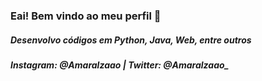 ### Eai! Bem vindo ao meu perfil 👋
##### Desenvolvo códigos em Python, Java, Web, entre outros
##### Instagram: @Amaralzaao | Twitter: @Amaralzaao_

<!--
**Amaralzao/Amaralzao** is a ✨ _special_ ✨ repository because its `README.md` (this file) appears on your GitHub profile.

Here are some ideas to get you started:

- 🔭 I’m currently working on ...
- 🌱 I’m currently learning ...
- 👯 I’m looking to collaborate on ...
- 🤔 I’m looking for help with ...
- 💬 Ask me about ...
- 📫 How to reach me: ...
- 😄 Pronouns: ...
- ⚡ Fun fact: ...
-->
